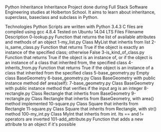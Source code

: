 Python Inheritance Inheritance Project done during Full Stack Software Engineering studies at Holberton School. It aims to learn about inheritance, superclass, baseclass and subclass in Python.

Technologies Python Scripts are written with Python 3.4.3 C files are compiled using gcc 4.8.4 Tested on Ubuntu 14.04 LTS Files Filename Description 0-lookup.py Function that returns the list of available attributes and methods of an object 1-my_list.py Class MyList that inhertis from list 2-is_same_class.py Function that returns True if the object is exactly an instance of the specified class; otherwise False 3-is_kind_of_class.py Function that returns True if the object is an instance of, or if the object is an instance of a class that inherited from, the specified class 4-inherits_from.py Function that returns True if the object is an instance of a class that inherited from the specified class 5-base_geometry.py Empty class BaseGeometry 6-base_geometry.py Class BaseGeometry with public instance method def area(self): 7-base_geometry.py Class BaseGeometry with public instance method that verifies if the input arg is an integer 8-rectangle.py Class Rectangle that inhertis from BaseGeometry 9-rectangle.py Class Rectangle that inhertis from BaseGeometry, with area() method implemented 10-square.py Class Square that inherits from Rectangle 11-square.py Class Square that inherits from Rectangle, with str() method 100-my_int.py Class MyInt that inhertis from int. Its == and != operators are inverted 101-add_attribute.py Function that adds a new attribute to an object if it's possible
